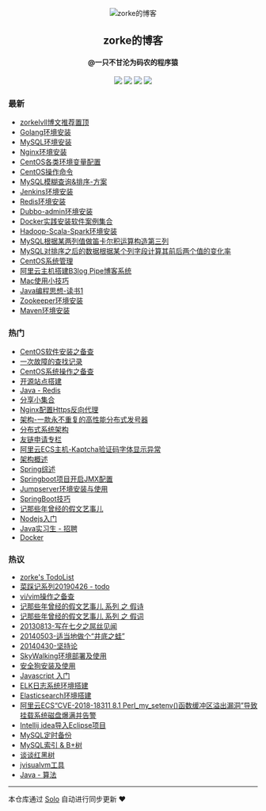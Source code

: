 <p align="center"><img alt="zorke的博客" src="http://czk-test.oss-cn-shanghai.aliyuncs.com/file/logo@192.png"></p><h2 align="center">
zorke的博客
</h2>

<h4 align="center">@一只不甘沦为码农的程序猿</h4>
<p align="center"><a title="zorke的博客" target="_blank" href="https://github.com/zorkelvll/solo-blog"><img src="https://img.shields.io/github/last-commit/zorkelvll/solo-blog.svg?style=flat-square&color=FF9900"></a>
<a title="GitHub repo size in bytes" target="_blank" href="https://github.com/zorkelvll/solo-blog"><img src="https://img.shields.io/github/repo-size/zorkelvll/solo-blog.svg?style=flat-square"></a>
<a title="Solo Version" target="_blank" href="https://github.com/b3log/solo/releases"><img src="https://img.shields.io/badge/solo-3.6.0-f1e05a.svg?style=flat-square&color=blueviolet"></a>
<a title="Hits" target="_blank" href="https://github.com/b3log/hits"><img src="https://hits.b3log.org/zorkelvll/solo-blog.svg"></a></p>

### 最新

* [zorkelvll博文推荐置顶](http://blog.zorkelvll.cn/solo/articles/2019/05/19/1558238064654.html)
* [Golang环境安装](http://blog.zorkelvll.cn/solo/articles/2019/05/19/1558237988290.html)
* [MySQL环境安装](http://blog.zorkelvll.cn/solo/articles/2019/05/19/1558237961809.html)
* [Nginx环境安装](http://blog.zorkelvll.cn/solo/articles/2019/05/19/1558237939269.html)
* [CentOS各类环境变量配置](http://blog.zorkelvll.cn/solo/articles/2019/05/19/1558237910149.html)
* [CentOS操作命令](http://blog.zorkelvll.cn/solo/articles/2019/05/19/1558237882236.html)
* [MySQL模糊查询&排序-方案](http://blog.zorkelvll.cn/solo/articles/2019/05/19/1558237850124.html)
* [Jenkins环境安装](http://blog.zorkelvll.cn/solo/articles/2019/05/19/1558237812600.html)
* [Redis环境安装](http://blog.zorkelvll.cn/solo/articles/2019/05/19/1558237786276.html)
* [Dubbo-admin环境安装](http://blog.zorkelvll.cn/solo/articles/2019/05/19/1558237726726.html)
* [Docker实践安装软件案例集合](http://blog.zorkelvll.cn/solo/articles/2019/05/19/1558237702216.html)
* [Hadoop-Scala-Spark环境安装](http://blog.zorkelvll.cn/solo/articles/2019/05/19/1558237676787.html)
* [MySQL根据某两列值做笛卡尔积运算构造第三列](http://blog.zorkelvll.cn/solo/articles/2019/05/19/1558237646722.html)
* [MySQL对排序之后的数据根据某个列字段计算其前后两个值的变化率](http://blog.zorkelvll.cn/solo/articles/2019/05/19/1558237624001.html)
* [CentOS系统管理](http://blog.zorkelvll.cn/solo/articles/2019/05/19/1558237598032.html)
* [阿里云主机搭建B3log Pipe博客系统](http://blog.zorkelvll.cn/solo/articles/2019/05/19/1558237570806.html)
* [Mac使用小技巧](http://blog.zorkelvll.cn/solo/articles/2019/05/19/1558237546229.html)
* [Java编程思想-读书1](http://blog.zorkelvll.cn/solo/articles/2019/05/19/1558237522346.html)
* [Zookeeper环境安装](http://blog.zorkelvll.cn/solo/articles/2019/05/19/1558237499546.html)
* [Maven环境安装](http://blog.zorkelvll.cn/solo/articles/2019/05/19/1558237474345.html)

### 热门

* [CentOS软件安装之备查](http://blog.zorkelvll.cn/solo/articles/2019/05/19/1558231551071.html)
* [一次故障的查找记录](http://blog.zorkelvll.cn/solo/articles/2019/05/19/1558235475198.html)
* [CentOS系统操作之备查](http://blog.zorkelvll.cn/solo/articles/2019/05/19/1558233897353.html)
* [开源站点搭建](http://blog.zorkelvll.cn/solo/articles/2019/05/19/1558235223980.html)
* [Java - Redis](http://blog.zorkelvll.cn/solo/articles/2019/05/19/1558235914565.html)
* [分享小集合](http://blog.zorkelvll.cn/solo/articles/2019/05/19/1558233544916.html)
* [Nginx配置Https反向代理](http://blog.zorkelvll.cn/solo/articles/2019/05/19/1558236251564.html)
* [架构-一款永不重复的高性能分布式发号器](http://blog.zorkelvll.cn/solo/articles/2019/05/19/1558236551536.html)
* [分布式系统架构](http://blog.zorkelvll.cn/solo/articles/2019/05/19/1558236758250.html)
* [友链申请专栏](http://blog.zorkelvll.cn/solo/articles/2019/05/19/1558235007369.html)
* [阿里云ECS主机-Kaptcha验证码字体显示异常](http://blog.zorkelvll.cn/solo/articles/2019/05/19/1558236343155.html)
* [架构概述](http://blog.zorkelvll.cn/solo/articles/2019/05/19/1558236580145.html)
* [Spring综述](http://blog.zorkelvll.cn/solo/articles/2019/05/19/1558236805859.html)
* [Springboot项目开启JMX配置](http://blog.zorkelvll.cn/solo/articles/2019/05/19/1558236952113.html)
* [Jumpserver环境安装与使用](http://blog.zorkelvll.cn/solo/articles/2019/05/19/1558237186522.html)
* [SpringBoot技巧](http://blog.zorkelvll.cn/solo/articles/2019/05/19/1558234013429.html)
* [记那些年曾经的假文艺事儿](http://blog.zorkelvll.cn/solo/articles/2019/05/19/1558234840671.html)
* [Nodejs入门](http://blog.zorkelvll.cn/solo/articles/2019/05/19/1558234962174.html)
* [Java实习生 - 招聘](http://blog.zorkelvll.cn/solo/articles/2019/05/19/1558235154052.html)
* [Docker](http://blog.zorkelvll.cn/solo/articles/2019/05/19/1558235357724.html)

### 热议

* [zorke's TodoList](http://blog.zorkelvll.cn/solo/articles/2019/05/19/1558233298237.html)
* [菜踩记系列20190426 - todo](http://blog.zorkelvll.cn/solo/articles/2019/05/19/1558233948802.html)
* [vi/vim操作之备查](http://blog.zorkelvll.cn/solo/articles/2019/05/19/1558233985862.html)
* [记那些年曾经的假文艺事儿  系列  之  假诗](http://blog.zorkelvll.cn/solo/articles/2019/05/19/1558234613934.html)
* [记那些年曾经的假文艺事儿  系列  之  假词](http://blog.zorkelvll.cn/solo/articles/2019/05/19/1558234719406.html)
* [20130813-写在七夕之屌丝见闻](http://blog.zorkelvll.cn/solo/articles/2019/05/19/1558234752986.html)
* [20140503-适当地做个“井底之蛙”](http://blog.zorkelvll.cn/solo/articles/2019/05/19/1558234783919.html)
* [20140430-坚持论](http://blog.zorkelvll.cn/solo/articles/2019/05/19/1558234810203.html)
* [SkyWalking环境部署及使用](http://blog.zorkelvll.cn/solo/articles/2019/05/19/1558234872714.html)
* [安全狗安装及使用](http://blog.zorkelvll.cn/solo/articles/2019/05/19/1558234898857.html)
* [Javascript 入门](http://blog.zorkelvll.cn/solo/articles/2019/05/19/1558234932437.html)
* [ELK日志系统环境搭建](http://blog.zorkelvll.cn/solo/articles/2019/05/19/1558235055378.html)
* [Elasticsearch环境搭建](http://blog.zorkelvll.cn/solo/articles/2019/05/19/1558235101862.html)
* [阿里云ECS“CVE-2018-18311 8.1 Perl_my_setenv()函数缓冲区溢出漏洞”导致挂载系统磁盘爆满并告警](http://blog.zorkelvll.cn/solo/articles/2019/05/19/1558235189500.html)
* [Intellij idea导入Eclipse项目](http://blog.zorkelvll.cn/solo/articles/2019/05/19/1558235294562.html)
* [MySQL定时备份](http://blog.zorkelvll.cn/solo/articles/2019/05/19/1558235330249.html)
* [MySQL索引 & B+树](http://blog.zorkelvll.cn/solo/articles/2019/05/19/1558235394212.html)
* [谈谈红黑树](http://blog.zorkelvll.cn/solo/articles/2019/05/19/1558235428599.html)
* [jvisualvm工具](http://blog.zorkelvll.cn/solo/articles/2019/05/19/1558235549534.html)
* [Java - 算法](http://blog.zorkelvll.cn/solo/articles/2019/05/19/1558235576469.html)

---

本仓库通过 [Solo](https://github.com/b3log/solo) 自动进行同步更新 ❤️ 